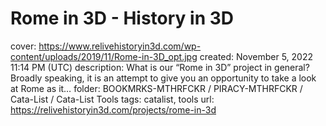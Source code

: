 # Rome in 3D - History in 3D

cover: https://www.relivehistoryin3d.com/wp-content/uploads/2019/11/Rome-in-3D_opt.jpg
created: November 5, 2022 11:14 PM (UTC)
description: What is our “Rome in 3D” project in general? Broadly speaking, it is an attempt to give you an opportunity to take a look at Rome as it…
folder: BOOKMRKS-MTHRFCKR / PIRACY-MTHRFCKR / Cata-List / Cata-List Tools
tags: catalist, tools
url: https://relivehistoryin3d.com/projects/rome-in-3d